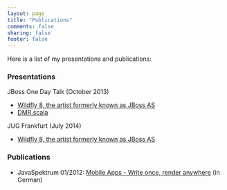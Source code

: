 ```yaml
---
layout: page
title: "Publications"
comments: false
sharing: false
footer: false
---
```

Here is a list of my presentations and publications:

### Presentations

JBoss One Day Talk (October 2013)

- [Wildfly 8, the artist formerly known as JBoss AS](/downloads/onedaytalk_wildfly8.pdf)
- [DMR.scala](http://slid.es/hpehl/dmrscala)
    
JUG Frankfurt (July 2014)

- [Wildfly 8, the artist formerly known as JBoss AS](/downloads/jugf_wildfly8.pdf)

### Publications

- JavaSpektrum 01/2012: [Mobile Apps - Write once, render anywhere](http://www.sigs-datacom.de/fileadmin/user_upload/zeitschriften/js/2012/01/pehl_JS_01_12.pdf) (in German)
